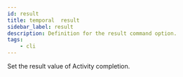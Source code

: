 ```yaml
---
id: result
title: temporal  result
sidebar_label: result
description: Definition for the result command option.
tags:
	- cli
---
```


 Set the result value of Activity completion.
